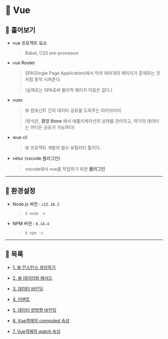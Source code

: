 # 🐫 Vue

## 🐫 훑어보기

* vue 프로잭트 요소 

  > Babel, CSS pre-processor

* vue Router

  > SPA(Single Page Application)에서 마치 여러개의 페이지가 존재하는 것 처럼 동작 시켜준다.
  >  
  > (실제로는 SPA로써 물리적 페이지 이동은 없다.)

* vuex

  > 뷰 컴포넌트 간의 데이터 공유를 도와주는 라이브러리
  >
  > (방식은, **중앙 Store** 에서 애플리케이션의 상태를 관리하고, 여기의 데이터는 어디든 공유가 가능하다)

* wue cli

  > 뷰 프로잭트 개발의 필수 유틸리티 툴이다.

* vetur (vscode 플러그인)

  > vscode에서 vue를 작업하기 위한 **플러그인**


---


## 🐫 환경설정

* Node.js 버전 : ``v12.16.2``

  > ``$ node -v``

* NPM 버전 : ``6.14.4``

  > ``$ npm -v``


---


## 🐫 목록

* [1. 뷰 인스턴스 생성하기](https://github.com/Chocobe/-Study-Vue--/blob/master/basic-vue/1_%EB%B7%B0%20%EC%9D%B8%EC%8A%A4%ED%84%B4%EC%8A%A4%20%EC%83%9D%EC%84%B1%ED%95%98%EA%B8%B0.md)

* [2. 뷰 데이터와 메서드](https://github.com/Chocobe/-Study-Vue--/blob/master/basic-vue/2_%EB%B7%B0%20%EB%8D%B0%EC%9D%B4%ED%84%B0%EC%99%80%20%EB%A9%94%EC%84%9C%EB%93%9C.md)

* [3. 데이터 바인딩](https://github.com/Chocobe/-Study-Vue--/blob/master/basic-vue/3_%EB%8D%B0%EC%9D%B4%ED%84%B0%20%EB%B0%94%EC%9D%B8%EB%94%A9.md)

* [4. 이벤트](https://github.com/Chocobe/-Study-Vue--/blob/master/basic-vue/4_%EC%9D%B4%EB%B2%A4%ED%8A%B8.md)

* [5. 데이터 양방향 바인딩](https://github.com/Chocobe/-Study-Vue--/blob/master/basic-vue/5_%EC%96%91%EB%B0%A9%ED%96%A5%20%EB%8D%B0%EC%9D%B4%ED%84%B0%20%EB%B0%94%EC%9D%B8%EB%94%A9.md)

* [6. Vue객체의 computed 속성](https://github.com/Chocobe/-Study-Vue--/blob/master/basic-vue/6_Computed%20%EC%86%8D%EC%84%B1.md)

* [7. Vue객체의 watch 속성](https://github.com/Chocobe/-Study-Vue--/blob/master/basic-vue/7_Watch%20%EC%86%8D%EC%84%B1.md)